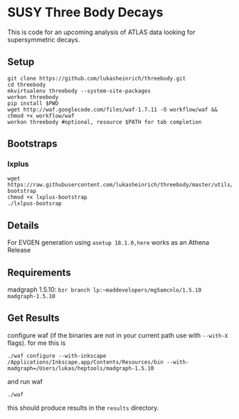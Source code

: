 SUSY Three Body Decays
======================


This is code for an upcoming analysis of ATLAS data looking for supersymmetric decays.

Setup
------

    git clone https://github.com/lukasheinrich/threebody.git
    cd threebody                                            
    mkvirtualenv threebody --system-site-packages
	workon threebody
	pip install $PWD
	wget http://waf.googlecode.com/files/waf-1.7.11 -O workflow/waf && chmod +x workflow/waf
	workon threebody #optional, resource $PATH for tab completion
	

## Bootstraps
### lxplus

	wget https://raw.githubusercontent.com/lukasheinrich/threebody/master/utils/lxplus-bootstrap
	chmod +x lxplus-bootstrap
	./lxlpus-bootsrap


Details
-------
For EVGEN generation using `asetup 18.1.0,here` works as an Athena Release

Requirements
-------

madgraph 1.5.10: `bzr branch lp:~maddevelopers/mg5amcnlo/1.5.10 madgraph-1.5.10`

Get Results
-----
configure waf (if the binaries are not in your current path use with `--with-X` flags). for me this is

	./waf configure --with-inkscape /Applications/Inkscape.app/Contents/Resources/bin --with-madgraph=/Users/lukas/heptools/madgraph-1.5.10    


and run waf

	./waf
	
this should produce results in the `results` directory.
